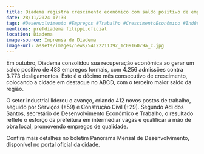 ```yaml
---
title: Diadema registra crescimento econômico com saldo positivo de empregos
date: 28/11/2024 17:30
tags: #Desenvolvimento #Empregos #Trabalho #CrescimentoEconômico #Indústria #Serviços #ConstruçãoCivil #Economia #TrabalhoFormal #NovoCaged #abc360noticias
mentions: prefdiadema filippi.oficial
location: Diadema
image-source: Imprensa de Diadema
image-url: assets/images/news/54122211392_1c0916079a_c.jpg
---
```


Em outubro, Diadema consolidou sua recuperação econômica ao gerar um saldo positivo de 483 empregos formais, com 4.256 admissões contra 3.773 desligamentos. Este é o décimo mês consecutivo de crescimento, colocando a cidade em destaque no ABCD, com o terceiro maior saldo da região.

O setor industrial liderou o avanço, criando 412 novos postos de trabalho, seguido por Serviços (+59) e Construção Civil (+29). Segundo Adi dos Santos, secretário de Desenvolvimento Econômico e Trabalho, o resultado reflete o esforço da prefeitura em intermediar vagas e qualificar a mão de obra local, promovendo empregos de qualidade.

Confira mais detalhes no boletim Panorama Mensal de Desenvolvimento, disponível no portal oficial da cidade.
